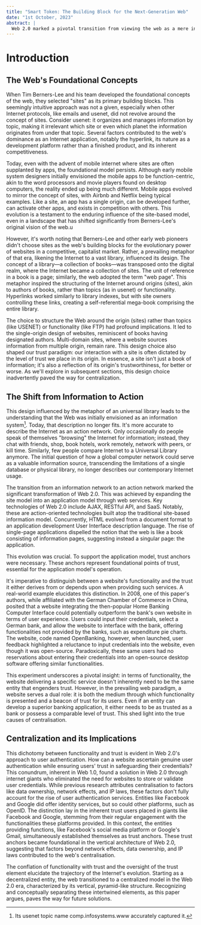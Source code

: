 ```yaml
---
title: "Smart Token: The Building Block for the Next-Generation Web"
date: "1st October, 2023"
abstract: |
  Web 2.0 marked a pivotal transition from viewing the web as a mere information source, akin to books, to recognizing it as a service platform. This evolution led to a "reverse pyramid" vertical web architecture, where contemporary internet behemoths form the narrow, unstable base. Such centralization has curtailed the web's innovative spirit. While there's been growth in terms of users and websites, the last decade has seen a dearth of transformative platforms or paradigm-shifting innovations, with the landscape dominated by familiar giants. This paper delves into the root causes of this stagnation, emphasizing the critical need for trust anchors to foster a richer web ecosystem. We introduce the "Smart Token" as an architectural choice for the next-generation web, harnessing the power of smart contracts to establish trust anchors. This approach envisions a multi-layered, modular next-generation web where sites leverage tokens to achieve integrations, elevate user experience, enhance privacy, and diminish reliance on the monolithic structures of today's internet giants. The paper further explores the potential for transformative shifts in various web facets and outlines the technical challenges, potential pitfalls, and barriers to adoption.
---
```


# Introduction
## The Web's Foundational Concepts

When Tim Berners-Lee and his team developed the foundational concepts of the web, they selected "sites" as its primary building blocks. This seemingly intuitive approach was not a given, especially when other Internet protocols, like emails and usenet, did not revolve around the concept of sites. Consider usenet: it organizes and manages information by topic, making it irrelevant which site or even which planet the information originates from under that topic. Several factors contributed to the web's dominance as an Internet application, notably the hyperlink, its nature as a development platform rather than a finished product, and its inherent competitiveness.

Today, even with the advent of mobile internet where sites are often supplanted by apps, the foundational model persists. Although early mobile system designers initially envisioned the mobile apps to be function-centric, akin to the word processors and movie players found on desktop computers, the reality ended up being much different. Mobile apps evolved to mirror the concept of sites, with Airbnb and Netflix being typical examples. Like a site, an app has a single origin, can be developed further, can activate other apps, and exists in competition with others. This evolution is a testament to the enduring influence of the site-based model, even in a landscape that has shifted significantly from Berners-Lee's original vision of the web.u

However, it's worth noting that Berners-Lee and other early web pioneers didn't choose sites as the web's building blocks for the evolutionary power of websites in a competitive, capitalist market. Rather, a prevailing metaphor of that era, likening the Internet to a vast library, influenced its design. The concept of a library—a collection of books—was transposed onto the digital realm, where the Internet became a collection of sites. The unit of reference in a book is a page; similarly, the web adopted the term "web page". This metaphor inspired the structuring of the Internet around origins (sites), akin to authors of books, rather than topics (as in usenet) or functionality. Hyperlinks worked similarly to library indexes, but with site owners controlling these links, creating a self-referential mega-book comprising the entire library.

The choice to structure the Web around the origin (sites) rather than topics (like USENET) or functionality (like FTP) had profound implications. It led to the single-origin design of websites, reminiscent of books having designated authors. Multi-domain sites, where a website sources information from multiple origin, remain rare. This design choice also shaped our trust paradigm: our interaction with a site is often dictated by the level of trust we place in its origin. In essence, a site isn't just a book of information; it's also a reflection of its origin's trustworthiness, for better or worse. As we'll explore in subsequent sections, this design choice inadvertently paved the way for centralization.

## The Shift from Information to Action

This design influenced by the metaphor of an universal library leads to the understanding that the Web was initially envisioned as an information system[^comp.infosystems.www]. Today, that description no longer fits. It's more accurate to describe the Internet as an action network. Only occasionally do people speak of themselves "browsing" the Internet for information; instead, they chat with friends, shop, book hotels, work remotely, network with peers, or kill time. Similarly, few people compare Internet to a Universal Library anymore. The initial question of how a global computer network could serve as a valuable information source, transcending the limitations of a single database or physical library, no longer describes our contemporary Internet usage.

[^comp.infosystems.www]: Its usenet topic name comp.infosystems.www accurately captured it.

The transition from an information network to an action network marked the significant transformation of Web 2.0. This was achieved by expanding the site model into an application model through web services. Key technologies of Web 2.0 include AJAX, RESTful API, and SaaS. Notably, these are action-oriented technologies built atop the traditional site-based information model. Concurrently, HTML evolved from a document format to an application development User Interface description language. The rise of single-page applications dispelled the notion that the web is like a book consisting of information pages, suggesting instead a singular page: the application.

This evolution was crucial. To support the application model, trust anchors were necessary. These anchors represent foundational points of trust, essential for the application model's operation.

It's imperative to distinguish between a website's functionality and the trust it either derives from or depends upon when providing such services. A real-world example elucidates this distinction. In 2008, one of this paper's authors, while affiliated with the German Chamber of Commerce in China, posited that a website integrating the then-popular Home Banking Computer Interface could potentially outperform the bank's own website in terms of user experience. Users could input their credentials, select a German bank, and allow the website to interface with the bank, offering functionalities not provided by the banks, such as expenditure pie charts. The website, code named OpenBanking, however, when launched, user feedback highlighted a reluctance to input credentials into the website, even though it was open-source. Paradoxically, these same users had no reservations about entering their credentials into an open-source desktop software offering similar functionalities.

This experiment underscores a pivotal insight: in terms of functionality, the website delivering a specific service doesn't inherently need to be the same entity that engenders trust. However, in the prevailing web paradigm, a website serves a dual role: it is both the medium through which functionality is presented and a beacon of trust for its users. Even if an entity can develop a superior banking application, it either needs to be as trusted as a bank or possess a comparable level of trust. This shed light into the true causes of centralisation.

## Centralization and its Implications

This dichotomy between functionality and trust is evident in Web 2.0's approach to user authentication. How can a website ascertain genuine user authentication while ensuring users' trust in safeguarding their credentials? This conundrum, inherent in Web 1.0, found a solution in Web 2.0 through internet giants who eliminated the need for websites to store or validate user credentials. While previous research attributes centralisation to factors like data ownership, network effects, and IP laws, these factors don't fully account for the rise of user authentication services. Entities like Facebook and Google did offer identity services, but so could other platforms, such as OpenID. The distinction lay in the inherent trust users placed in giants like Facebook and Google, stemming from their regular engagement with the functionalities these platforms provided. In this context, the entities providing functions, like Facebook's social media platform or Google's Gmail, simultaneously established themselves as trust anchors. These trust anchors became foundational in the vertical architecture of Web 2.0, suggesting that factors beyond network effects, data ownership, and IP laws contributed to the web's centralisation.

The conflation of functionality with trust and the oversight of the trust element elucidate the trajectory of the Internet's evolution. Starting as a decentralized entity, the web transitioned to a centralized model in the Web 2.0 era, characterized by its vertical, pyramid-like structure. Recognizing and conceptually separating these intertwined elements, as this paper argues, paves the way for future solutions.
